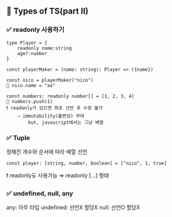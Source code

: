 ## 📌 Types of TS(part II)
### ✅ readonly 사용하기
``````
type Player = {
    readonly name:string
    age?:number
}

const playerMaker = (name: string): Player => ({name})

const nico = playerMaker("nico")
🚫 nico.name = "aa"

const numbers: readonly number[] = [1, 2, 3, 4]
🚫 numbers.push(1)
❗ readonly가 있으면 최초 선언 후 수정 불가
    ⇒ immutability(불변성) 부여
        but, javascript에서는 그냥 배열
``````
### ✅ Tuple
정해진 개수와 순서에 따라 배열 선언
``````
const player: [string, number, boolean] = ["nico", 1, true]
``````
❗ readonly도 사용가능 ⇒ readonly [...] 형태


### ✅ undefined, null, any
any: 아무 타입
undefined: 선언X 할당X
null: 선언O 할당X